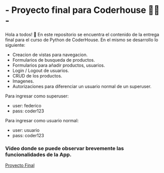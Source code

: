 # - Proyecto final para Coderhouse 👨‍💻 -

Hola a todos! 👋
En este repositorio se encuentra el contenido de la entrega final para el curso de Python de CoderHouse.
En el mismo se desarrollo lo siguiente: 
- Creacion de vistas para navegacion.
- Formularios de busqueda de productos.
- Formularios para añadir productos, usuarios.
- Login / Logout de usuarios.
- CRUD de los productos.
- Imagenes.
- Autorizaciones para diferenciar un usuario normal de un superuser.

Para ingresar como superuser:
- user: federico
- pass: coder123

Para ingresar como usuario normal:
- user: usuario
- pass: coder123

### Video donde se puede observar brevemente las funcionalidades de la App.
[Proyecto Final]([https://www.example.com](https://drive.google.com/file/d/1xZYnXnY9DGi8S6S1tlR-UKao7GJJ7_AG/view?usp=sharing)https://drive.google.com/file/d/1xZYnXnY9DGi8S6S1tlR-UKao7GJJ7_AG/view?usp=sharing)
